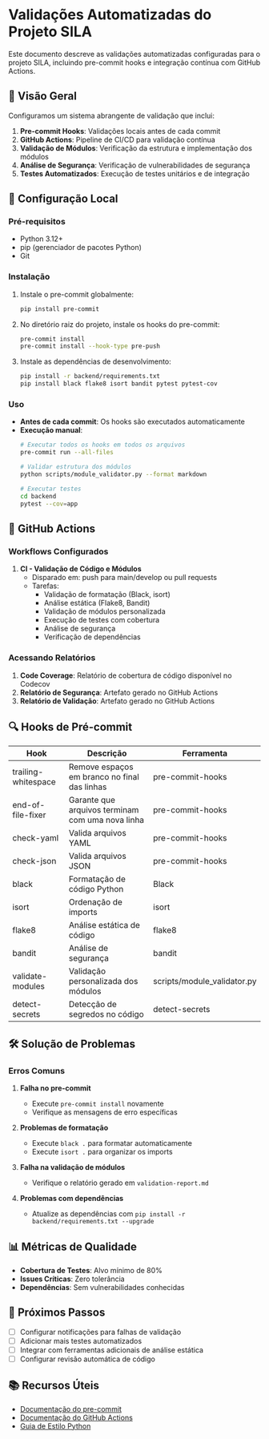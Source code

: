 # Validações Automatizadas do Projeto SILA

Este documento descreve as validações automatizadas configuradas para o projeto SILA, incluindo pre-commit hooks e integração contínua com GitHub Actions.

## 🚀 Visão Geral

Configuramos um sistema abrangente de validação que inclui:

1. **Pre-commit Hooks**: Validações locais antes de cada commit
2. **GitHub Actions**: Pipeline de CI/CD para validação contínua
3. **Validação de Módulos**: Verificação da estrutura e implementação dos módulos
4. **Análise de Segurança**: Verificação de vulnerabilidades de segurança
5. **Testes Automatizados**: Execução de testes unitários e de integração

## 🔧 Configuração Local

### Pré-requisitos

- Python 3.12+
- pip (gerenciador de pacotes Python)
- Git

### Instalação

1. Instale o pre-commit globalmente:
   ```bash
   pip install pre-commit
   ```

2. No diretório raiz do projeto, instale os hooks do pre-commit:
   ```bash
   pre-commit install
   pre-commit install --hook-type pre-push
   ```

3. Instale as dependências de desenvolvimento:
   ```bash
   pip install -r backend/requirements.txt
   pip install black flake8 isort bandit pytest pytest-cov
   ```

### Uso

- **Antes de cada commit**: Os hooks são executados automaticamente
- **Execução manual**:
  ```bash
  # Executar todos os hooks em todos os arquivos
  pre-commit run --all-files
  
  # Validar estrutura dos módulos
  python scripts/module_validator.py --format markdown
  
  # Executar testes
  cd backend
  pytest --cov=app
  ```

## 🤖 GitHub Actions

### Workflows Configurados

1. **CI - Validação de Código e Módulos**
   - Disparado em: push para main/develop ou pull requests
   - Tarefas:
     - Validação de formatação (Black, isort)
     - Análise estática (Flake8, Bandit)
     - Validação de módulos personalizada
     - Execução de testes com cobertura
     - Análise de segurança
     - Verificação de dependências

### Acessando Relatórios

1. **Code Coverage**: Relatório de cobertura de código disponível no Codecov
2. **Relatório de Segurança**: Artefato gerado no GitHub Actions
3. **Relatório de Validação**: Artefato gerado no GitHub Actions

## 🔍 Hooks de Pré-commit

| Hook | Descrição | Ferramenta |
|------|-----------|------------|
| trailing-whitespace | Remove espaços em branco no final das linhas | pre-commit-hooks |
| end-of-file-fixer | Garante que arquivos terminam com uma nova linha | pre-commit-hooks |
| check-yaml | Valida arquivos YAML | pre-commit-hooks |
| check-json | Valida arquivos JSON | pre-commit-hooks |
| black | Formatação de código Python | Black |
| isort | Ordenação de imports | isort |
| flake8 | Análise estática de código | flake8 |
| bandit | Análise de segurança | bandit |
| validate-modules | Validação personalizada dos módulos | scripts/module_validator.py |
| detect-secrets | Detecção de segredos no código | detect-secrets |

## 🛠️ Solução de Problemas

### Erros Comuns

1. **Falha no pre-commit**
   - Execute `pre-commit install` novamente
   - Verifique as mensagens de erro específicas

2. **Problemas de formatação**
   - Execute `black .` para formatar automaticamente
   - Execute `isort .` para organizar os imports

3. **Falha na validação de módulos**
   - Verifique o relatório gerado em `validation-report.md`
  
4. **Problemas com dependências**
   - Atualize as dependências com `pip install -r backend/requirements.txt --upgrade`

## 📊 Métricas de Qualidade

- **Cobertura de Testes**: Alvo mínimo de 80%
- **Issues Críticas**: Zero tolerância
- **Dependências**: Sem vulnerabilidades conhecidas

## 📅 Próximos Passos

- [ ] Configurar notificações para falhas de validação
- [ ] Adicionar mais testes automatizados
- [ ] Integrar com ferramentas adicionais de análise estática
- [ ] Configurar revisão automática de código

## 📚 Recursos Úteis

- [Documentação do pre-commit](https://pre-commit.com/)
- [Documentação do GitHub Actions](https://docs.github.com/en/actions)
- [Guia de Estilo Python](https://www.python.org/dev/peps/pep-0008/)

